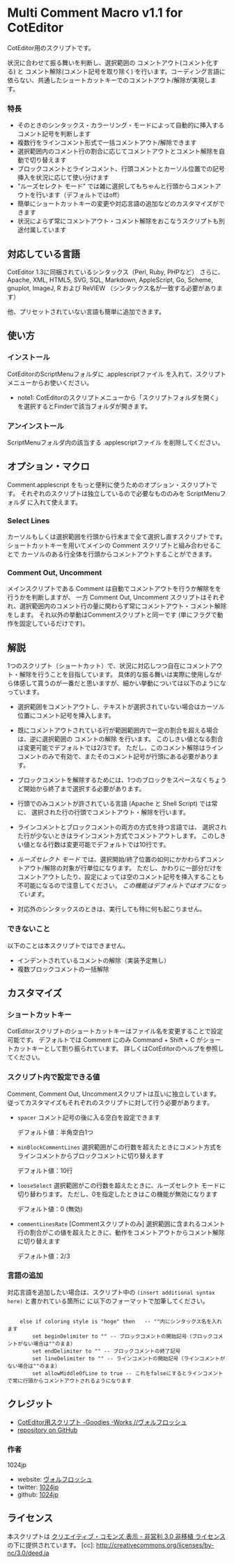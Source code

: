  
Multi Comment Macro v1.1 for CotEditor
=======================================

CotEditor用のスクリプトです。

状況に合わせて振る舞いを判断し、選択範囲の コメントアウト(コメント化する) と コメント解除(コメント記号を取り除く) を行います。コーディング言語に依らない、共通したショートカットキーでのコメントアウト/解除が実現します。

### 特長
- そのときのシンタックス・カラーリング・モードによって自動的に挿入するコメント記号を判断します
- 複数行をラインコメント形式で一括コメントアウト/解除できます
- 選択範囲内のコメント行の割合に応じてコメントアウトとコメント解除を自動で切り替えます
- ブロックコメントとラインコメント、行頭コメントとカーソル位置での記号挿入を状況に応じて使い分けます
-  "ルーズセレクト モード" では雑に選択してもちゃんと行頭からコメントアウトを行います（デフォルトではoff）
- 簡単にショートカットキーの変更や対応言語の追加などのカスタマイズができます
- 状況によらず常にコメントアウト・コメント解除をおこなうスクリプトも別途付属しています


対応している言語
-------------
CotEditor 1.3に同梱されているシンタックス（Perl, Ruby, PHPなど）
さらに、Apache, XML, HTML5, SVG, SQL,  Markdown, AppleScript, Go, Scheme, gnuplot, ImageJ, R および ReVIEW
（シンタックス名が一致する必要があります）

他、プリセットされていない言語も簡単に追加できます。


使い方
-------------
### インストール
CotEditorのScriptMenuフォルダに .applescriptファイル を入れて、スクリプトメニューからお使いください。

- note1: CotEditorのスクリプトメニューから「スクリプトフォルダを開く」を選択するとFinderで該当フォルダが開きます。

### アンインストール
ScriptMenuフォルダ内の該当する .applescriptファイル を削除してください。


オプション・マクロ
-------------
Comment.applescript をもっと便利に使うためのオプション・スクリプトです。
それぞれのスクリプトは独立しているので必要なもののみを ScriptMenuフォルダ に入れて使えます。

### Select Lines
カーソルもしくは選択範囲を行頭から行末まで全て選択し直すスクリプトです。
ショートカットキーを用いてメインの Comment スクリプトと組み合わせることで
カーソルのある行全体を行頭からコメントアウトすることができます。

### Comment Out, Uncomment
メインスクリプトである Comment は自動でコメントアウトを行うか解除をを行うかを判断しますが、
一方 Comment Out, Uncomment スクリプトはそれぞれ、選択範囲内のコメント行の量に関わらず常にコメントアウト・コメント解除をします。
それ以外の挙動はCommentスクリプトと同一です (単にフラグで動作を固定しているだけです)。


解説
-------------
1つのスクリプト（ショートカット）で、状況に対応しつつ自在にコメントアウト・解除を行うことを目指しています。
具体的な振る舞いは実際に使用しながら体感して貰うのが一番だと思いますが、細かい挙動については以下のようになっています。

- 選択範囲をコメントアウトし、テキストが選択されていない場合はカーソル位置にコメント記号を挿入します。

- 既にコメントアウトされている行が範囲範囲内で一定の割合を超える場合は、逆に選択範囲の コメントの解除 を行います。
  このしきい値となる割合は変更可能でデフォルトでは2/3です。
  ただし、このコメント解除はラインコメントのみで有効で、またそのコメント記号が行頭にある必要があります。

- ブロックコメントを解除するためには、1つのブロックをスペースなくちょうど開始から終了まで選択する必要があります。

- 行頭でのみコメントが許されている言語 (Apache と Shell Script) では常に、
  選択された行の行頭でコメントアウト・解除を行います。

- ラインコメントとブロックコメントの両方の方式を持つ言語では、
  選択された行が少ないときはラインコメント方式でコメントアウトします。
  このしきい値となる行数は変更可能でデフォルトでは10行です。

- _ルーズセレクト モード_ では、選択開始/終了位置の如何にかかわらずコメントアウト/解除の対象が行単位になります。
  ただし、かわりに一部分だけをコメントアウトしたり、設定によっては空のコメント記号を挿入することも不可能になるので注意してください。
  *この機能はデフォルトではオフになっています*。
	
- 対応外のシンタックスのときは、実行しても特に何も起こりません。

### できないこと
以下のことは本スクリプトではできません。

- インデントされているコメントの解除（実装予定無し）
- 複数ブロックコメントの一括解除


カスタマイズ
-------------
### ショートカットキー
CotEditorスクリプトのショートカットキーはファイル名を変更することで設定可能です。
デフォルトでは Comment にのみ Command + Shift + C がショートカットキーとして割り振られています。
詳しくはCotEditorのヘルプを参照してください。

### スクリプト内で設定できる値
Comment, Comment Out, Uncommentスクリプトは互いに独立しています。
従ってカスタマイズもそれぞれのスクリプトに対して行う必要があります。

- `spacer`
	コメント記号の後に入る空白を設定できます
	
	デフォルト値：半角空白1つ

- `minBlockCommentLines`
	選択範囲がこの行数を超えたときにコメント方式をラインコメントからブロックコメントに切り替えます
	
	デフォルト値：10行

- `looseSelect`
	選択範囲がこの行数を超えたときに、ルーズセレクト モードに切り替わります。
	ただし、0を指定したときはこの機能が無効になります
	
	デフォルト値：0 (無効)
	
- `commentLinesRate` [Commentスクリプトのみ]
	選択範囲に含まれるコメント行の割合がこの値を超えたときに、動作をコメントアウトからコメント解除に切り替えます
	
	デフォルト値：2/3

### 言語の追加
対応言語を追加したい場合は、スクリプト中の `(insert additional syntax here)` と書かれている箇所に
に以下のフォーマットで加筆してください。

```AppleScript

	else if coloring style is "hoge" then	-- ""内にシンタックス名を入れます
		set beginDelimiter to "" -- ブロックコメントの開始記号（ブロックコメントがない場合は""のまま）
		set endDelimiter to "" -- ブロックコメントの終了記号
		set lineDelimiter to "" -- ラインコメントの開始記号（ラインコメントがない場合は""のまま）
		set allowMiddleOfLine to true -- これをfalseにするとラインコメントで常に行頭からコメントアウトされるようになります
```

クレジット
-------------
- [CotEditor用スクリプト -Goodies -Works //ヴォルフロッシュ](http://wolfrosch.com/works/goodies/coteditor_comment)
- [repository on GitHub](https://github.com/1024jp/multiComment-CotEditor)

### 作者
1024jp

- website: [ヴォルフロッシュ](http://wolfrosch.com/)
- twitter: [1024jp](https://twitter.com/1024jp)
- github: [1024jp](https://github.com/1024jp)


ライセンス
-------------
本スクリプトは [クリエイティブ・コモンズ 表示 - 非営利 3.0 非移植 ライセンス](cc) の下に提供されています。
[cc]: http://creativecommons.org/licenses/by-nc/3.0/deed.ja
